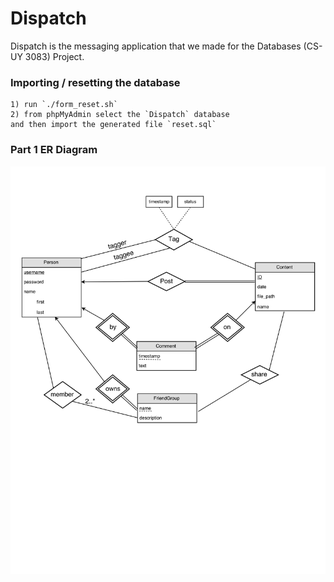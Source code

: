 # Dispatch
Dispatch is the messaging application that we made for the Databases (CS-UY 3083) Project. 


### Importing / resetting the database
	1) run `./form_reset.sh`
	2) from phpMyAdmin select the `Dispatch` database 
	and then import the generated file `reset.sql`

### Part 1 ER Diagram
![Part 1 ER](/docs/Part1_ER.png)
